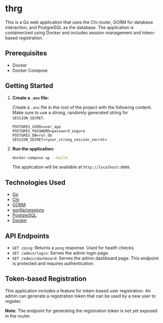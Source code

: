 # thrg

This is a Go web application that uses the Chi router, GORM for database interaction, and PostgreSQL as the database. The application is containerized using Docker and includes session management and token-based registration.

## Prerequisites

- Docker
- Docker Compose

## Getting Started

1.  **Create a `.env` file:**

    Create a `.env` file in the root of the project with the following content. Make sure to use a strong, randomly generated string for `SESSION_SECRET`.

    ```
    POSTGRES_USER=user_app
    POSTGRES_PASSWORD=password_segura
    POSTGRES_DB=rol_db
    SESSION_SECRET=<your_strong_session_secret>
    ```

2.  **Run the application:**

    ```bash
    docker-compose up --build
    ```

    The application will be available at `http://localhost:8080`.

## Technologies Used

-   [Go](https://golang.org/)
-   [Chi](https://github.com/go-chi/chi)
-   [GORM](https://gorm.io/)
-   [gorilla/sessions](https://github.com/gorilla/sessions)
-   [PostgreSQL](https://www.postgresql.org/)
-   [Docker](https://www.docker.com/)

## API Endpoints

-   `GET /ping`: Returns a `pong` response. Used for health checks.
-   `GET /admin/login`: Serves the admin login page.
-   `GET /admin/dashboard`: Serves the admin dashboard page. This endpoint is protected and requires authentication.

## Token-based Registration

This application includes a feature for token-based user registration. An admin can generate a registration token that can be used by a new user to register.

**Note:** The endpoint for generating the registration token is not yet exposed in the router.